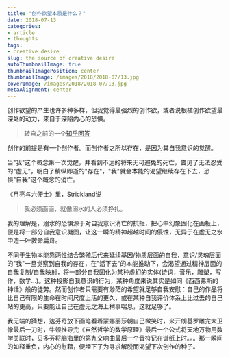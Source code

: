 ```yaml
---
title: "创作欲望本质是什么？"
date: 2018-07-13
categories:
- article
- thoughts
tags:
- creative desire
slug: the source of creative desire
autoThumbnailImage: true
thumbnailImagePosition: center
thumbnailImage: /images/2018/2018-07/13.jpg
coverImage: /images/2018/2018-07/13.jpg
metaAlignment: center
---
```


创作欲望的产生也许多种多样，但我觉得最强烈的创作欲，或者说根植创作欲望最深处的动力，来自于深陷内心的恐惧。
<!--more-->

>转自之前的一个[知乎回答](https://www.zhihu.com/question/38851352/answer/420954152)

创作的前提是有一个创作者。而创作者之所以存在，是因为其自我意识的觉醒。

当"我"这个概念第一次觉醒，并看到不远的将来无可避免的死亡，瞥见了无法忍受的"虚无"，明白了稍纵即逝的"存在"，"我"就会本能的渴望继续存在下去，恐惧"自我"这个概念的消亡。

《月亮与六便士》里，Strickland说

>我必须画画，就像溺水的人必须挣扎。

我的理解是，溺水的恐惧源于对自我意识消亡的抗拒，把心中幻象固化在画板上，便是将一部分自我意识凝固，让这一瞬的精神超越时间的侵蚀，无异于在虚无之水中造一叶救命扁舟。

不同于生物本能靠两性结合繁殖后代来延续基因/物质层面的自我，意识/灵魂层面的"我"一旦觉察到自我的存在，在"活下去"的本能推动下，会渴望通过精神层面的自我复制/自我映射，将一部分自我固化为某种虚幻的实体(诗词，音乐，雕塑，写作，数学...)。这种投影自我意识的行为，某种角度来说其实是如同《西西弗斯的神话》般的徒劳。然而创作者只需要有渺茫的希望就足够自我安慰：自己的作品将比自己有限的生命在时间尺度上活的更久，或在某种自我评价体系上比过去的自己站的更高，只要能让自己在虚无之海上稍事喘息，这就足够了。

我无端的猜想，达芬奇放下画笔看着蒙娜丽莎朝自己微笑时，米开朗基罗雕完大卫像最后一刀时，牛顿推导完《自然哲学的数学原理》最后一个公式将天地万物用数学关联时，贝多芬将脑海里的第九交响曲最后一个音符记在谱纸上时。。。那一瞬间的如释重负，内心的慰藉，便埋下了为寻求解脱而渴望下次创作的种子。